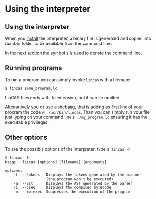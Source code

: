 # Using the interpreter

## Using the interpreter

When you [install](https://github.com/LinCAS-lang/LinCAS-doc/tree/0a9d3aaf965ca1d4339c4fb8b8bcc4c3528eafbe/Using_the_interpreter/..Installation/Installation.md) the interpreter, a binary file is generated and copied into /usr/bin folder to be available from the command line.

In the next section the symbol `$` is used to denote the command line.

## Running programs

To run a program you can simply invoke `lincas` with a filemane

```text
$ lincas some_program.lc
```

LinCAS files ends with .lc extension, but it can be omitted.

Alternatively you ca use a shebang, that is adding as first line of your program the code `#! /usr/bin/lincas`. Than you can simply run your file just typing on your command line `$ ./my_program.lc` ensuring it has the executable privileges.

## Other options

To see the possible options of the interpreter, type `$ lincas -h`

```text
$ lincas -h
Usage : lincas [options] [filename] [arguments]

options:
    -t  --tokens   Displays the tokens generated by the scanner
                   (the program won't be executed)
    -a  --ast      Displays the AST generated by the parser
    -i  --iseq     Displays the compiled bytecode
    -n  --no-exec  Suppresses the execution of the program
```

